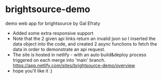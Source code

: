 # brightsource-demo
demo web app for brightsource by Gal Efraty

* Added some extra responsive support 
* Note that the 2 given api links return an invalid json so I inserted the data object into the code, and created 2 async functions to fetch the data in order to demonstrate an api request.
* The site is hosted in netlify - with an auto build&deploy process triggered on each merge into 'main' branch.
https://app.netlify.com/sites/brightsource-demo/overview
* hope you'll like it :)
